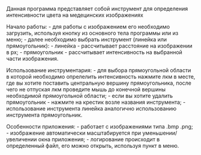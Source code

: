 Данная программа представляет собой инструмент для определения интенсивности цвета на медецинских изображениях

Начало работы:
	- для работы с изображением его необходимо загрузить, используя кнопку из основного тела программы или из меню;
	- далее необходимо выбрать инструмент (линейка или прямоугольник):
		- линейка - рассчитывает расстояние на изображении в px;
		- прямоугольник - рассчитывает интенсивность на выбранной части изображения.
  
Использование инструментария:
	- для выбора прямоугольной области в которой необходимо опрелелить интенсивность нажмите лкм в месте,
	  где вы хотите поставить центральную вершину прямоугольника, после чего не отпуская лкм проведите мышь до конечной вершины необходимой прямоугольной области;
	- если вы хотите удалить прямоугольник - нажмите на крестик возле названия инструмента;
	- использование инструмента линейка аналогично использованию инструмента прямоугольник.

Особенности приложения:
	- работает с изображениями типа .bmp .png;
	- изображение автоматически масштабируется при уменьшении/увеличении окна приложения;
	- логирование происходит в определенный файл, его можно открыть, используя пункт в меню.
